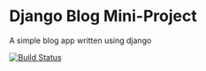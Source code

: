 # Django Blog Mini-Project

A simple blog app written using django

[![Build Status](https://travis-ci.org/harryphelps2/django-blog.svg?branch=master)](https://travis-ci.org/harryphelps2/django-blog)